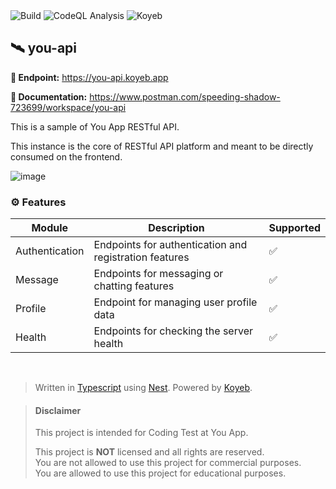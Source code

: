 <div>
  <img alt="Build" src="https://github.com/ezralazuardy/you-api/actions/workflows/docker-image.yml/badge.svg" />
  <img alt="CodeQL Analysis" src="https://github.com/ezralazuardy/you-api-message/actions/workflows/github-code-scanning/codeql/badge.svg" />
  <img alt="Koyeb" src="https://deploy-badge.vercel.app?url=https://you-api-message.koyeb.app&name=koyeb" />
</div>

## 🛰️ you-api

**🔗 Endpoint:** https://you-api.koyeb.app

**📖 Documentation:** https://www.postman.com/speeding-shadow-723699/workspace/you-api

This is a sample of You App RESTful API.

This instance is the core of RESTful API platform and meant to be directly consumed on the frontend.

![image](https://github.com/ezralazuardy/you-api/assets/24422019/8141330f-80df-4cf3-84a9-db861bc0569d)

### ⚙️ Features

| Module         	| Description                                           	| Supported 	|
|----------------	|-------------------------------------------------------	|-----------	|
| Authentication 	| Endpoints for authentication and registration features 	| ✅         	|
| Message        	| Endpoints for messaging or chatting features          	| ✅         	|
| Profile        	| Endpoint for managing user profile data               	| ✅         	|
| Health         	| Endpoints for checking the server health              	| ✅         	|

<br/>

> Written in [Typescript](https://www.typescriptlang.org) using [Nest](https://nestjs.com). Powered by [Koyeb](https://koyeb.com).

> #### Disclaimer
>
> This project is intended for Coding Test at You App.
>
> This project is **NOT** licensed and all rights are reserved.
> <br/> You are not allowed to use this project for commercial
> purposes.
> <br/> You are allowed to use this project for educational purposes.
